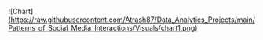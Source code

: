 ![Chart][(https://raw.githubusercontent.com/Atrash87/Data_Analytics_Projects/main/Patterns_of_Social_Media_Interactions/Visuals/chart1.png)](https://github.com/Atrash87/Data_Analytics_Projects/blob/main/Patterns_of_Social_Media_Interactions/Visuals/Age%20Group%20Platform%20Preference.png)


